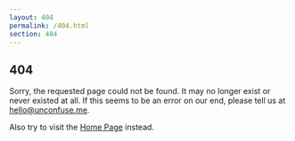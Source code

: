 ```yaml
---
layout: 404
permalink: /404.html
section: 404
---
```


## 404

Sorry, the requested page could not be found. It may no longer exist or never existed at all. If this seems to be an error on our end, please tell us at [hello@unconfuse.me](mailto:hello@unconfuse.me).

Also try to visit the [Home Page](/) instead.
